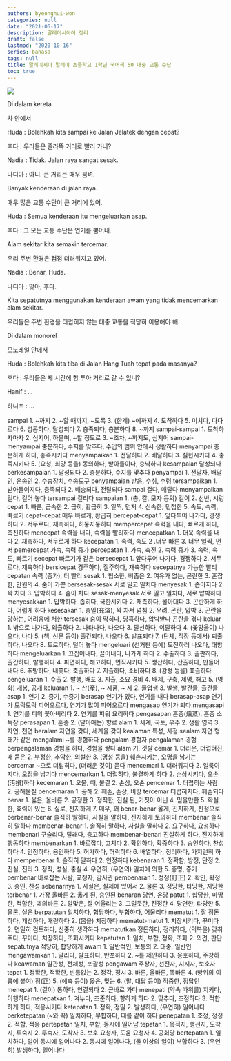 ```yaml
---
authors: byeonghui-won
categories: null
date: "2021-05-17"
description: 말레이시아어 정리
draft: false
lastmod: "2020-10-16"
series: bahasa
tags: null
title: 말레이시아 말레이 초등학교 1학년 국어책 50 대중 교통 수단
toc: true
---
```


![](https://t1.daumcdn.net/cfile/tistory/262365345921C6FE1A)


Di dalam kereta

차 안에서



Huda : Bolehkah kita sampai ke Jalan Jelatek dengan cepat?

후다 : 우리들은 즐라뜩 거리로 빨리 가니?



Nadia : Tidak. Jalan raya sangat sesak.

나디아 : 아니. 큰 거리는 매우 붐벼.



Banyak kenderaan di jalan raya.

매우 많은 교통 수단이 큰 거리에 있어.



Huda : Semua kenderaan itu mengeluarkan asap.

후다 : 그 모든 교통 수단은 연기를 뿜어내.



Alam sekitar kita semakin tercemar.

우리 주변 환경은 점점 더러워지고 있어.



Nadia : Benar, Huda.

나디아 : 맞아, 후다.



Kita sepatutnya menggunakan kenderaan awam yang tidak mencemarkan alam sekitar.

우리들은 주변 환경을 더럽히지 않는 대중 교통을 적당히 이용해야 해.



Di dalam monorel

모노레일 안에서



Huda : Bolehkah kita tiba di Jalan Hang Tuah tepat pada masanya?

후다 : 우리들은 제 시간에 항 투아 거리로 갈 수 있니?



Hanif : ...

하니프 : ...



sampai 1. ~까지 2. ~할 때까지, ~도록 3. (한계) ~에까지 4. 도착하다 5. 미치다, 다다르다 6. 성공하다, 달성되다 7. 충족되다, 충분하다 8. ~까지 sampai-sampai 1. 도착하자마자 2. 심지어, 하물며, ~할 정도로 3. ~조차, ~까지도, 심지어 sampai-menyampai 충분하다, 수지를 맞추다, 수입의 범위 안에서 생활하다 menyampai 충분하게 하다, 충족시키다 menyampaikan 1. 전달하다 2. 배달하다 3. 실현시키다 4. 충족시키다 5. (요청, 희망 등을) 동의하다, 받아들이다, 승낙하다 kesampaian 달성되다 berkesampaian 1. 달성되다 2. 충분하다, 수지를 맞추다 penyampai 1. 전달자, 배달인, 운송인 2. 수송장치, 수송도구 penyampaian 받음, 수취, 수령 tersampaikan 1. 받아들여지다, 충족되다 2. 배송되다, 전달되다 sampai 걸다, 매달다 menyampaikan 걸다, 걸어 놓다 tersampai 걸리다 sampaian 1. (총, 칼, 모자 등의) 걸이 2. 선반, 시렁 cepat 1. 빠른, 급속한 2. 급히, 황급히 3. 일찍, 먼저 4. 신속한, 민첩한 5. 속도, 속력, 빠르기 cepat-cepat 매우 빠르게, 황급히 bercepat-cepat 1. 앞다투어 나가다, 경쟁하다 2. 서두르다, 재촉하다, 허둥지둥하다 mempercepat 속력을 내다, 빠르게 하다, 촉진하다 mencepat 속력을 내다, 속력을 빨리하다 mencepatkan 1. 더욱 속력을 내다 2. 재촉하다, 서두르게 하다 kecepatan 1. 속력, 속도 2 .너무 빠른 3. 너무 일찍, 먼저 pemercepat 가속, 속력 증가 percepatan 1. 가속, 촉진 2. 속력 증가 3. 속력, 속도, 빠르기 secepat 빠르기가 같은 bersecepat 1. 앞다투어 나가다, 경쟁하다 2. 서두르다, 재촉하다 bersicepat 경주하다, 질주하다, 재촉하다 secepatnya 가능한 빨리 cepatan 속력 (증가), 더 빨리 sesak 1. 협소한, 비좁은 2. 여유가 없는, 곤란한 3. 혼잡한, 만원의 4. 숨이 가쁜 bersesak-sesak 서로 밀고 밀치다 menyesak 1. 좁아지다 2. 꽉 차다 3. 압박하다 4. 숨이 차다 sesak-menyesak 서로 밀고 밀치다, 서로 압박하다 menyesakkan 1. 압박하다, 좁히다, 국한시키다 2. 재촉하다, 몰아대다 3. 곤란하게 하다, 어렵게 하다 kesesakan 1. 충일(充溢), 꽉 차서 넘침 2. 우려, 곤란, 압박 3. 곤란을 당하는, 어려움에 처한 tersesak 숨이 막히다, 당혹하다, 압박받다 곤란을 겪다 keluar 1. 밖으로 나가다, 외출하다 2. 나타나다, 나오다 3. 탈선하다, 이탈하다 4. (꽃망울이) 나오다, 나다 5. (책, 신문 등이) 출간되다, 나오다 6. 발표되다 7. (단체, 직장 등에서) 퇴출하다, 나오다 8. 토로하다, 털어 놓다 mengeluari (선거판 등에) 도전하러 나오다, 대항하다 mengeluarkan 1. 끄집어내다, 끌어내다, 나가게 하다 2. 수출하다 3. 출판하다, 출간하다, 발행하다 4. 파면하다, 해고하다, 면직시키다 5. 생산하다, 산출하다, 만들어내다 6. 추방하다, 내쫓다, 축출하다 7. 지출하다, 소비하다 8. (감정 등을) 표출하다 pengeluaran 1. 수출 2. 발행, 배포 3. 지출, 소요 경비 4. 배제, 구축, 제명, 해고 5. (영화) 개봉, 공개 keluaran 1. ~ 산(産), ~ 제품, ~ 제 2. 졸업생 3. 발행, 발간물, 출간물 asap 1. 연기 2. 증기, 수증기 berasap 연기가 있다, 연기를 내다 berasap-asap 연기가 모락모락 피어오르다, 연기가 많이 피어오르다 mengasap 연기가 되다 mengasapi 1. 연기를 피워 쫓아버리다 2. 연기를 피워 요리하다 pengasapan 훈증(燻蒸), 훈증 소독장 perasapan 1. 훈증 2. (달아매는) 향로 alam 1. 세계, 국토, 우주 2. 생활 영역 3. 자연, 천연 beralam 자연을 갖다, 세계을 갖다 kealaman 특성, 사정 sealam 자연 형태가 같은 mengalami ~를 경험하다 pengalam 경험자 pengalaman 경험 berpengalaman 경험을 하다, 경험을 쌓다 alam 기, 깃발 cemar 1. 더러운, 더럽혀진, 때 묻은 2. 부정한, 추악한, 외설한 3. (명성 등을) 훼손시키는, 오명을 남기는 bercemar ~으로 더럽히다, (더러운 것이) 묻다 mencemari 1. 더러워지다 2. 얼룩이 지다, 오점을 남기다 mencemarkan 1. 더럽히다, 불결하게 하다 2. 손상시키다, 오손(汚損)하다 kecemaran 1. 오물, 때, 불결 2. 손상, 오손 pencemar 1. 더럽히는 사람 2. 공해물질 pencemaran 1. 공해 2. 훼손, 손상, 비방 tercemar 더럽혀지다, 훼손되다 benar 1. 옳은, 올바른 2. 공정한 3. 정직한, 진실 된, 거짓이 아닌 4. 믿을만한 5. 확실한, 효력이 있는 6. 실로, 진지하게 7. 매우, 꽤 benar-benar 옳게, 진지하게, 진정으로 berbenar-benar 솔직히 말하다, 사실을 말하다, 진지하게 토의하다 membenar 솔직히 말하다 membenar-benar 1. 솔직히 말하다, 사실을 말하다 2. 요구하다, 요청하다 membenari 구슬리다, 달래다, 충고하다 membenar-benari 진실하게 하다, 진지하게 행동하다 membenarkan 1. 바로잡다, 고치다 2. 확인하다, 확증하다 3. 승인하다, 찬성하다 4. 인정하다, 용인하다 5. 허가하다, 허락하다 6. 배열하다, 정리하다, 가지런히 하다 memperbenar 1. 솔직히 말하다 2. 인정하다 kebenaran 1. 정확함, 방정, 단정 2. 진실, 진리 3. 정직, 성실, 충실 4. 우연히, (우연의) 일치에 의한 5. 증명, 증거 pembenar 바로잡는 사람, 교정자, 감사관 pembenaran 1. 정정(訂正) 2. 확인, 확정 3. 승인, 찬성 sebenarnya 1. 사실은, 실제에 있어서 2. 물론 3. 정당한, 타당한, 지당한 terbenar 1. 가장 올바른 2. 옳게 된, 승인된 benaran 당연, 온당 patut 1. 합당한, 마땅한, 적합한, 예의바른 2. 알맞은, 잘 어울리는 3. 그럴듯한, 진정한 4. 당연한, 타당한 5. 물론, 실은 berpatutan 일치하다, 합당하다, 부합하다, 어울리다 mematut 1. 잘 정돈하다, 개선하다, 개량하다 2. (몸을) 치장하다 mematut-matut 1. 치장시키다, 꾸미다 2. 면밀히 검토하다, 신중히 생각하다 mematutkan 정돈하다, 정리하다, (의복을) 갖춰주다, 꾸미다, 치장하다, 조화시키다 kepatutan 1. 일치, 부합, 정확, 조화 2. 의견, 판단 sepatutnya 적당히, 합당하게 awam 1. 일반적인, 보통의 2. 대중, 일반인 mengawamkan 1. 알리다, 발표하다, 반포하다 2. ~를 제안하다 3. 옹호하다, 주창하다 keawaman 일관성, 전체성, 포괄성 pengawam 주창자, 선전자, 지지자, 보호자 tepat 1. 정확한, 적확한, 빈틈없는 2. 정각, 정시 3. 바른, 올바른, 똑바른 4. (방위의 이름에 붙여) 정(正) 5. (예측 등이) 옳은, 맞는 6. (말, 대답 등이) 적중한, 정답인 menepat 1. (길이) 통하다, 연결되다 2. 곧바로 가다 menepati (약속 따위를) 지키다, 이행하다 menepatkan 1. 겨누다, 조준하다, 향하게 하다 2. 맞추다, 조정하다 3. 적합하게 하다, 적응시키다 ketepatan 1. 정확, 정밀 2. 발생하다, (우연히) 일어나다 berketepatan (~와 꼭) 일치하다, 부합하다, 때를 같이 하다 penepatan 1. 조정, 정정 2. 적합, 적응 pertepatan 일치, 부합, 동시에 일어남 tepatan 1. 목적지, 행선지, 도착지, 투숙지 2. 투숙자, 도착자 3. 보호 요청자, 도움 요청자 4. 공회당 bertepatan 1. 일치하다, 일이 동시에 일어나다 2. 동시에 일어나다, (둘 이상의 일이) 부합하다 3. (우연히) 발생하다, 일어나다
